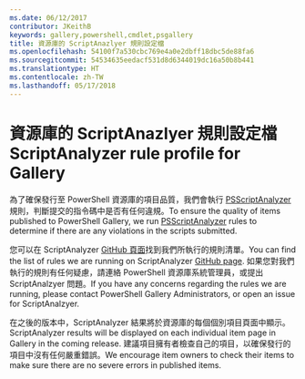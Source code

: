 ```yaml
---
ms.date: 06/12/2017
contributor: JKeithB
keywords: gallery,powershell,cmdlet,psgallery
title: 資源庫的 ScriptAnazlyer 規則設定檔
ms.openlocfilehash: 54100f7a530cbc769e4a0e2dbff18dbc5de88fa6
ms.sourcegitcommit: 54534635eedacf531d8d6344019dc16a50b8b441
ms.translationtype: HT
ms.contentlocale: zh-TW
ms.lasthandoff: 05/17/2018
---
```

# <a name="scriptanalyzer-rule-profile-for-gallery"></a><span data-ttu-id="019b9-103">資源庫的 ScriptAnazlyer 規則設定檔</span><span class="sxs-lookup"><span data-stu-id="019b9-103">ScriptAnalyzer rule profile for Gallery</span></span>

<span data-ttu-id="019b9-104">為了確保發行至 PowerShell 資源庫的項目品質，我們會執行 [PSScriptAnalyzer](https://github.com/PowerShell/PSScriptAnalyzer) 規則，判斷提交的指令碼中是否有任何違規。</span><span class="sxs-lookup"><span data-stu-id="019b9-104">To ensure the quality of items published to PowerShell Gallery, we run [PSScriptAnalyzer](https://github.com/PowerShell/PSScriptAnalyzer) rules to determine if there are any violations in the scripts submitted.</span></span>

<span data-ttu-id="019b9-105">您可以在 ScriptAnalyzer [GitHub 頁面](https://github.com/PowerShell/PSScriptAnalyzer/blob/development/Engine/Settings/PSGallery.psd1)找到我們所執行的規則清單。</span><span class="sxs-lookup"><span data-stu-id="019b9-105">You can find the list of rules we are running on ScriptAnalyzer [GitHub page](https://github.com/PowerShell/PSScriptAnalyzer/blob/development/Engine/Settings/PSGallery.psd1).</span></span>
<span data-ttu-id="019b9-106">如果您對我們執行的規則有任何疑慮，請連絡 PowerShell 資源庫系統管理員，或提出 ScriptAnalzyer 問題。</span><span class="sxs-lookup"><span data-stu-id="019b9-106">If you have any concerns regarding the rules we are running, please contact PowerShell Gallery Administrators, or open an issue for ScriptAnalzyer.</span></span>

<span data-ttu-id="019b9-107">在之後的版本中，ScriptAnalyzer 結果將於資源庫的每個個別項目頁面中顯示。</span><span class="sxs-lookup"><span data-stu-id="019b9-107">ScriptAnalyzer results will be displayed on each individual item page in Gallery in the coming release.</span></span> <span data-ttu-id="019b9-108">建議項目擁有者檢查自己的項目，以確保發行的項目中沒有任何嚴重錯誤。</span><span class="sxs-lookup"><span data-stu-id="019b9-108">We encourage item owners to check their items to make sure there are no severe errors in published items.</span></span>
